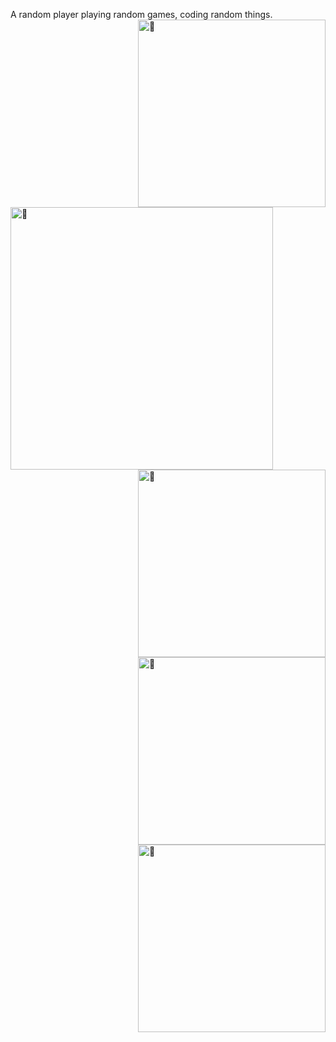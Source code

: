 A random player playing random games, coding random things. <img align="right" width="300" alt="🦑" src="https://count.getloli.com/get/@ahdg?theme=moebooru">

[<img align="left" width="420" alt="🦑" src="https://metrics.lecoq.io/ahdg6?template=classic&base.repositories=0&isocalendar=1&introduction=1&isocalendar.duration=half-year&introduction.title=true&config.timezone=Asia%2FHong_Kong">](mailto:ahdg6@outlook.com)
[<img align="right" width="300" alt="🦑" src="https://github-readme-stats.vercel.app/api/pin/?username=BananaPuncher714&repo=Cartographer2&theme=algolia">](https://github.com/BananaPuncher714/Cartographer2)
[<img align="right" width="300" alt="🦑" src="https://github-readme-stats.vercel.app/api/pin/?username=ahdg6&repo=scoop-minecraft&theme=algolia">](https://github.com/ahdg/scoop-minecraft)
[<img align="right" width="300" alt="🦑" src="https://github-readme-stats.vercel.app/api/pin/?username=bloodmc&repo=GriefDefender&theme=algolia">](https://github.com/bloodmc/GriefDefender)
